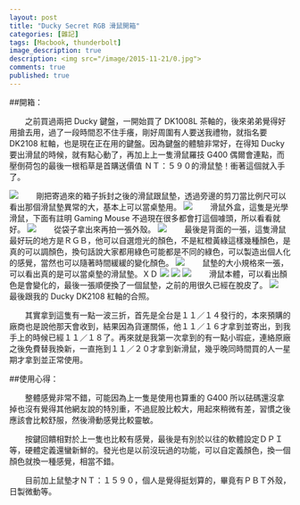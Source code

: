 ```yaml
---
layout: post
title: "Ducky Secret RGB 滑鼠開箱"
categories: [雜記]
tags: [Macbook, thunderbolt]
image_description: true
description: <img src="/image/2015-11-21/0.jpg">
comments: true
published: true
---
```

##開箱：

　　之前買過兩把 Ducky 鍵盤，一開始買了 DK1008L 茶軸的，後來弟弟覺得好用搶去用，過了一段時間忍不住手癢，剛好周圍有人要送我禮物，就指名要 DK2108 紅軸，也是現在正在用的鍵盤。因為鍵盤的體驗非常好，在得知 Ducky 要出滑鼠的時候，就有點心動了，再加上上一隻滑鼠羅技 G400 偶爾會連點，而壓倒荷包的最後一根稻草是首購送價值 ＮＴ：５９０的滑鼠墊！衝著這個就入手了。

<img src="{{ site.baseurl }}/image/2015-11-21/1.jpg">
　　剛把寄過來的箱子拆封之後的滑鼠跟鼠墊，透過旁邊的剪刀當比例尺可以看出那個滑鼠墊異常的大，基本上可以當桌墊用。

<img src="{{ site.baseurl }}/image/2015-11-21/2.jpg">
　　滑鼠外盒，這隻是光學滑鼠，下面有註明 Gaming Mouse 不過現在很多都會打這個噱頭，所以看看就好。

<img src="{{ site.baseurl }}/image/2015-11-21/3.jpg">
　　從袋子拿出來再拍一張外殼。

<img src="{{ site.baseurl }}/image/2015-11-21/4.jpg">
　　最後是背面的一張，這隻滑鼠最好玩的地方是ＲＧＢ，他可以自選燈光的顏色，不是紅橙黃綠這樣幾種顏色，是真的可以調顏色，換句話說大家都用綠色可能都是不同的綠色，可以製造出個人化的感覺，當然也可以隨著時間緩緩的變化顏色。

<img src="{{ site.baseurl }}/image/2015-11-21/5.jpg">
　　鼠墊的大小規格來一張，可以看出真的是可以當桌墊的滑鼠墊。ＸＤ

<img src="{{ site.baseurl }}/image/2015-11-21/6.jpg">

<img src="{{ site.baseurl }}/image/2015-11-21/7.jpg">

<img src="{{ site.baseurl }}/image/2015-11-21/8.jpg">
　　滑鼠本體，可以看出顏色是會變化的，最後一張順便換了一個鼠墊，之前的用很久已經在脫皮了。

<img src="{{ site.baseurl }}/image/2015-11-21/9.jpg">
　　最後跟我的 Ducky DK2108 紅軸的合照。

　　其實拿到這隻有一點一波三折，首先是全台是１１／１４發行的，本來預購的廠商也是說他那天會收到，結果因為貨運關係，他１１／１６才拿到並寄出，到我手上的時候已經１１／１８了。再來就是我第一次拿到的有一點小瑕疵，連絡原廠之後免費替我換新，一直拖到１１／２０才拿到新滑鼠，幾乎晚同時間買的人一星期才拿到並正常使用。

##使用心得：

　　整體感覺非常不錯，可能因為上一隻是使用也算重的 G400 所以砝碼還沒拿掉也沒有覺得其他網友說的特別重，不過屁股比較大，用起來稍微有差，習慣之後應該會比較舒服，然後滑動感覺比較靈敏。                  
                                                                                
　　按鍵回饋相對於上一隻也比較有感覺，最後是有別於以往的軟體設定ＤＰＩ等，硬體定義還蠻新鮮的。發光也是以前沒玩過的功能，可以自定義顏色，換一個顏色就換一種感覺，相當不錯。

　　目前加上鼠墊才ＮＴ：１５９０，個人是覺得挺划算的，畢竟有ＰＢＴ外殼，日製微動等。 
